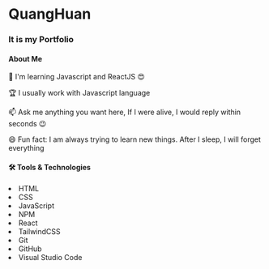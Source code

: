 # QuangHuan
<h3>It is my Portfolio</h3>
 <h4>About Me</h4>
<p>🌱 I'm learning Javascript and ReactJS 😍</p>
<p>🏆 I usually work with Javascript language</p>
<p>📫 Ask me anything you want here, If I were alive, I would reply within seconds 😉</p>
<p>😄 Fun fact: I am always trying to learn new things. After I sleep, I will forget everything</p>
<h4>🛠 Tools & Technologies</h4>
<li>HTML </li> 
<li>CSS </li> 
<li>JavaScript</li> 
<li>NPM</li>  
<li>React </li>
<li>TailwindCSS</li>  
<li>Git</li>  
<li>GitHub</li>   
<li>Visual Studio Code </li>

